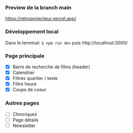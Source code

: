 ### Preview de la branch main
https://retroprojecteur.vercel.app/

### Développement local
Dans le terminal: `$ npm run dev` puis http://localhost:3000/


### Page principale
- [x] Barre de recherche de films (header)
- [x] Calendrier
- [x] Filtres quartier / texte
- [x] Filtre heure
- [x] Coups de coeur

### Autres pages
- [ ] Chroniques
- [ ] Page détails
- [ ] Newsletter